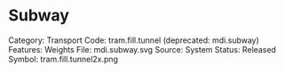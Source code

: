 # Subway

Category: Transport
Code: tram.fill.tunnel (deprecated: mdi.subway)
Features: Weights
File: mdi.subway.svg
Source: System
Status: Released
Symbol: tram.fill.tunnel2x.png